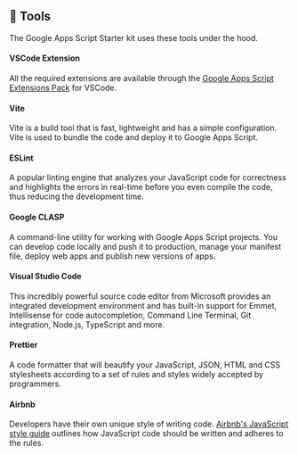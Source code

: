 ## :star2: Tools

The Google Apps Script Starter kit uses these tools under the hood.

#### VSCode Extension

All the required extensions are available through the [Google Apps Script Extensions Pack](https://marketplace.visualstudio.com/items?itemName=labnol.google-apps-script) for VSCode.

#### Vite

Vite is a build tool that is fast, lightweight and has a simple configuration. Vite is used to bundle the code and deploy it to Google Apps Script.

#### ESLint

A popular linting engine that analyzes your JavaScript code for correctness and highlights the errors in real-time before you even compile the code, thus reducing the development time.

#### Google CLASP

A command-line utility for working with Google Apps Script projects. You can develop code locally and push it to production, manage your manifest file, deploy web apps and publish new versions of apps.

#### Visual Studio Code

This incredibly powerful source code editor from Microsoft provides an integrated development environment and has built-in support for Emmet, Intellisense for code autocompletion, Command Line Terminal, Git integration, Node.js, TypeScript and more.

#### Prettier

A code formatter that will beautify your JavaScript, JSON, HTML and CSS stylesheets according to a set of rules and styles widely accepted by programmers.

#### Airbnb

Developers have their own unique style of writing code. [Airbnb's JavaScript style guide](https://github.com/airbnb/javascript/blob/master/README.md#airbnb-javascript-style-guide-) outlines how JavaScript code should be written and adheres to the rules.
